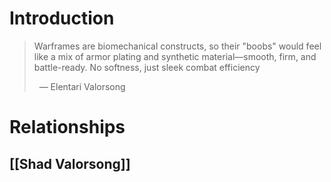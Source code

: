 # Introduction
> Warframes are biomechanical constructs, so their "boobs" would feel like a mix of armor plating and synthetic material—smooth, firm, and battle-ready. No softness, just sleek combat efficiency
>
>  — Elentari Valorsong

# Relationships
## [[Shad Valorsong]]

